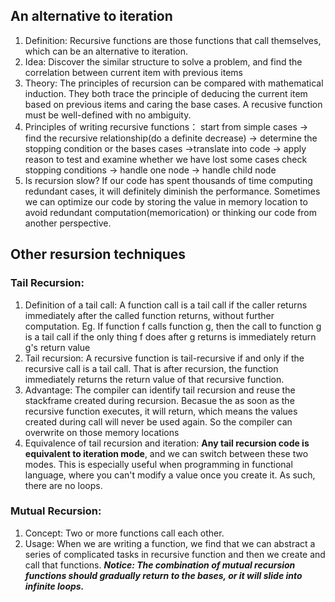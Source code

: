 ## An alternative to iteration
1. Definition:
   Recursive functions are those functions that call themselves, which can be an alternative to iteration.
2. Idea:
   Discover the similar structure to solve a problem, and find the correlation between current item with previous items
3. Theory:
    The principles of recursion can be compared with mathematical induction. They both trace the principle of deducing the current item based on previous items and caring the base cases. A recusive function must be well-defined with no ambiguity.
4. Principles of writing recursive functions：
   start from simple cases -> find the recursive relationship(do a definite decrease) -> determine the stopping condition or the bases cases ->translate into code -> apply reason to test and examine whether we have lost some cases
   check stopping conditions -> handle one node -> handle child node
5. Is recursion slow?
   If our code has spent thousands of time computing redundant cases, it will definitely diminish the performance. Sometimes we can optimize our code by storing the value in memory location to avoid redundant computation(memorication) or thinking our code from another perspective.
## Other resursion techniques
### Tail Recursion:
1. Definition of a tail call:
   A function call is a tail call if the caller returns immediately after the called function returns, without further computation.
   Eg. If function f calls function g, then the call to function g is a tail call if the only thing f does after g returns is immediately return g's return value
2. Tail recursion:
   A recursive function is tail-recursive if and only if the recursive call is a tail call. That is after recursion, the function immediately returns the return value of that recursive function.
3. Advantage:
   The compiler can identify tail recursion and reuse the stackframe created during recursion. Becasue the as soon as the recursive function executes, it will return, which means the values created during call will never be used again. So the compiler can overwrite on those memory locations
4. Equivalence of tail recursion and iteration:
   **Any tail recursion code is equivalent to iteration mode**, and we can switch between these two modes. This is especially useful when programming in functional language, where you can't modify a value once you create it. As such, there are no loops.

### Mutual Recursion:
1. Concept:
   Two or more functions call each other.
2. Usage:
   When we are writing a function, we find that we can abstract a series of complicated tasks in recursive function and then we create and call that functions.
   ***Notice: The combination of mutual recursion functions should gradually return to the bases, or it will slide into infinite loops.***

